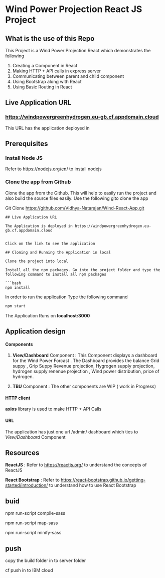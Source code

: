 

# Wind Power Projection React JS Project

## What is the use of this Repo

This Project is a Wind Power Projection React which demonstrates the following
1. Creating a Component in React
2. Making HTTP + API calls in express server
3. Communicating between parent and child component
4. Using Bootstrap along with React
5. Using Basic Routing in React

## Live Application URL

### https://windpowergreenhydrogen.eu-gb.cf.appdomain.cloud

This URL has the application deployed in

## Prerequisites

### Install Node JS
Refer to https://nodejs.org/en/ to install nodejs

### Clone the app from Github
Clone the app from the Github. This will help to easily run the project and also build the source files easily. Use the following gito clone the app 


Git Clone https://github.com/Vidhya-Natarajan/Wind-React-App.git
```
## Live Application URL

The Application is deployed in https://windpowergreenhydrogen.eu-gb.cf.appdomain.cloud


Click on the link to see the application

## Cloning and Running the Application in local

Clone the project into local

Install all the npm packages. Go into the project folder and type the following command to install all npm packages

```bash
npm install
```

In order to run the application Type the following command

```bash
npm start
```

The Application Runs on **localhost:3000**

## Application design

#### Components

1. **View/Dashboard** Component : This Component displays a dashboard for the Wind Power Forcast . The Dashboard provides the balance Grid suppy , Grip Suppy Revenue projection, Hygrogen supply projection, hydrogen supply renenue projection , Wind power distribution, price of hydrogen.

2. **TBU** Component : The other components are WIP ( work in Progress)

#### HTTP client

**axios** library is used to make HTTP + API Calls

#### URL

The application has just one url /admin/ dashboard  which ties to *View/Dashboard* Component

## Resources

**ReactJS** : Refer to https://reactjs.org/ to understand the concepts of ReactJS

**React Bootstrap** : Refer to https://react-bootstrap.github.io/getting-started/introduction/ to understand how to use React Bootstrap

## buid

npm run-script compile-sass

npm run-script map-sass

npm run-script minify-sass

## push

copy the build folder in to server folder

cf push in to IBM cloud 